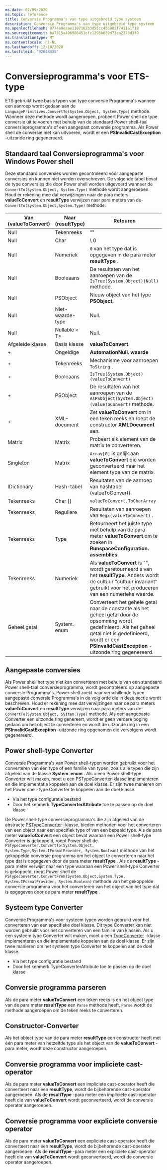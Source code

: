 ```yaml
---
ms.date: 07/09/2020
ms.topic: reference
title: Conversie Programma's van type uitgebreid type systeem
description: Conversie Programma's van type uitgebreid type systeem
ms.openlocfilehash: 0774e9eaae1187162b3d55cc45b902f7411a1f18
ms.sourcegitcommit: ba7315a496986451cfc1296b659d73ea2373d3f0
ms.translationtype: MT
ms.contentlocale: nl-NL
ms.lasthandoff: 12/10/2020
ms.locfileid: "92648435"
---
```

# <a name="ets-type-converters"></a>Conversieprogramma's voor ETS-type

ETS gebruikt twee basis typen van type conversie Programma's wanneer een aanroep wordt gedaan aan de `LanguagePrimitives.ConvertTo(System.Object, System.Type)` methode. Wanneer deze methode wordt aangeroepen, probeert Power shell de type conversie uit te voeren met behulp van de standaard Power shell-taal conversieprogramma's of een aangepast conversie programma. Als Power shell de conversie niet kan uitvoeren, wordt er een **PSInvalidCastException** -uitzonde ring gegenereerd.

## <a name="standard-windows-powershell-language-converters"></a>Standaard taal Conversieprogramma's voor Windows Power shell

Deze standaard conversies worden gecontroleerd vóór aangepaste conversies en kunnen niet worden overschreven. De volgende tabel bevat de type conversies die door Power shell worden uitgevoerd wanneer de `ConvertTo(System.Object, System.Type)` methode wordt aangeroepen. Houd er rekening mee dat verwijzingen naar de para meters **valueToConvert** en **resultType** verwijzen naar para meters van de- `ConvertTo(System.Object,System.Type)` methode.

| Van (valueToConvert) |  Naar (resultType)  |                                                                               Retouren                                                                               |
| --------------------- | ----------------- | ------------------------------------------------------------------------------------------------------------------------------------------------------------------- |
| Null                  | Tekenreeks            | ""                                                                                                                                                                  |
| Null                  | Char              | \ 0                                                                                                                                                                |
| Null                  | Numeriek           | `0` van het type dat is opgegeven in de para meter **resultType** .                                                                                                          |
| Null                  | Booleaans           | De resultaten van het aanroepen van de `IsTrue(System.Object)(Null)` methode.                                                                                                        |
| Null                  | PSObject          | Nieuw object van het type **PSObject**.                                                                                                                                    |
| Null                  | Niet-waarde-type    | Null.                                                                                                                                                               |
| Null                  | Nullable &lt; T&gt; | Null.                                                                                                                                                               |
| Afgeleide klasse         | Basis klasse        | **valueToConvert**                                                                                                                                                  |
| +              | Ongeldige              | **AutomationNull. waarde**                                                                                                                                            |
| +              | Tekenreeks            | Mechanisme voor aanroepen `ToString` .                                                                                                                                         |
| +              | Booleaans           | `IsTrue(System.Object) (valueToConvert)`                                                                                                                            |
| +              | PSObject          | De resultaten van het aanroepen van de `AsPSObject(System.Object) (valueToConvert)` methode.                                                                                         |
| +              | XML-document      | Zet **valueToConvert** om in een teken reeks en roept de constructor **XMLDocument** aan.                                                                                      |
| Matrix                 | Matrix             | Probeert elk element van de matrix te converteren.                                                                                                                      |
| Singleton             | Matrix             | `Array[0]` is gelijk aan **valueToConvert** die worden geconverteerd naar het element type van de matrix.                                                                            |
| IDictionary           | Hash-tabel        | Resultaten van de aanroep van hashtabel (valueToConvert).                                                                                                                       |
| Tekenreeks                | Char []            | `valueToConvert.ToCharArray`                                                                                                                                        |
| Tekenreeks                | Reguliere             | Resultaten van aanroepen van `Regx(valueToConvert)` .                                                                                                                          |
| Tekenreeks                | Type              | Retourneert het juiste type met behulp van de para meter **valueToConvert** om te zoeken in **RunspaceConfiguration. assemblies**.                                                 |
| Tekenreeks                | Numeriek           | Als **valueToConvert** is "", wordt geretourneerd `0` van het **resultType**. Anders wordt de cultuur "cultuur invariant" gebruikt voor het produceren van een numerieke waarde.                       |
| Geheel getal               | System. enum       | Converteert het gehele getal naar de constante als het geheel getal door de opsomming wordt gedefinieerd. Als het geheel getal niet is gedefinieerd, wordt er een **PSInvalidCastException** -uitzonde ring gegenereerd. |

## <a name="custom-conversions"></a>Aangepaste conversies

Als Power shell het type niet kan converteren met behulp van een standaard Power shell-taal conversieprogramma, wordt gecontroleerd op aangepaste conversie Programma's. Power shell zoekt naar verschillende typen aangepaste conversie Programma's in de volg orde die in deze sectie wordt beschreven. Houd er rekening mee dat verwijzingen naar de para meters **valueToConvert** en **resultType** verwijzen naar para meters van de- `ConvertTo(System.Object, System.Type)` methode. Als een aangepaste Converter een uitzonde ring genereert, wordt er geen verdere poging gedaan om het object te converteren en wordt de uitzonde ring in een **PSInvalidCastException** -uitzonde ring opgenomen die vervolgens wordt gegenereerd.

## <a name="powershell-type-converter"></a>Power shell-type Converter

Conversie Programma's van Power shell-typen worden gebruikt voor het converteren van één type of een familie van typen, zoals alle typen die zijn afgeleid van de klasse **System. enum** . Als u een Power shell-type Converter wilt maken, moet u een PSTypeConverter-klasse implementeren en die implementatie koppelen aan de doel klasse. Er zijn twee manieren om het Power shell-type Converter te koppelen aan de doel klasse.

- Via het type configuratie bestand
- Door het kenmerk **TypeConverterAttribute** toe te passen op de doel klasse

De Power shell-type conversieprogramma's die zijn afgeleid van de abstracte [PSTypeConverter](/dotnet/api/system.management.automation.pstypeconverter) -klasse, bieden methoden voor het converteren van een object naar een specifiek type of van een bepaald type. Als de para meter **valueToConvert** een object bevat waaraan een Power shell-type Converter is gekoppeld, roept Power shell de `PSTypeConverter.ConvertTo(System.Object, System.Type,System.IFormatProvider, System.Boolean)`
methode van het gekoppelde conversie programma om het object te converteren naar het type dat is opgegeven door de para meter **resultType** . Als de **resultType** -para meter verwijst naar een type waaraan een Power shell-type Converter is gekoppeld, roept Power shell de `PSTypeConverter.ConvertFrom(System.Object,System.Type, System.IFormatProvider, System.Boolean)`
methode van het gekoppelde conversie programma voor het converteren van het object van het type dat is opgegeven door de para meter **resultType** .

## <a name="system-type-converter"></a>Systeem type Converter

Conversie Programma's voor systeem typen worden gebruikt voor het converteren van een specifieke doel klasse. Dit type Converter kan niet worden gebruikt voor het converteren van een familie van klassen. Als u een systeem type Converter wilt maken, moet u een [TypeConverter](/dotnet/api/system.management.automation.runspaces.typedata.typeconverter#System_Management_Automation_Runspaces_TypeData_TypeConverter) -klasse implementeren en die implementatie koppelen aan de doel klasse. Er zijn twee manieren om het systeem type Converter te koppelen aan de doel klasse.

- Via het type configuratie bestand
- Door het kenmerk TypeConverterAttribute toe te passen op de doel klasse

## <a name="parse-converter"></a>Conversie programma parseren

Als de para meter **valueToConvert** een teken reeks is en het object type van de para meter **resultType** een `Parse` methode heeft, `Parse` wordt de methode aangeroepen om de teken reeks te converteren.

## <a name="constructor-converter"></a>Constructor-Converter

Als het object type van de para meter **resultType** een constructor heeft met één para meter van hetzelfde type als het object van de **valueToConvert** -para meter, wordt deze constructor aangeroepen.

## <a name="implicit-cast-operator-converter"></a>Conversie programma voor impliciete cast-operator

Als de para meter **valueToConvert** een impliciete cast-operator heeft die converteert naar een **resultType**, wordt de bijbehorende cast-operator aangeroepen. Als de **resultType** -para meter een impliciete cast-operator heeft die van **valueToConvert** wordt geconverteerd, wordt de conversie operator aangeroepen.

## <a name="explicit-cast-operator-converter"></a>Conversie programma voor expliciete conversie operator

Als de para meter **valueToConvert** een expliciete cast-operator heeft die converteert naar een **resultType**, wordt de bijbehorende cast-operator aangeroepen. Als de **resultType** -para meter een expliciete cast-operator heeft die van **valueToConvert** wordt geconverteerd, wordt de conversie operator aangeroepen.
